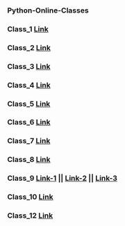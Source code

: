 ### Python-Online-Classes

### Class_1 [Link](https://transcripts.gotomeeting.com/#/s/dca7707d6b5f911ebe4be2c6a25cc91ef93a721dcc07b46bdb6e0d1dca0d9165)

### Class_2 [Link](https://transcripts.gotomeeting.com/#/s/652882a0dc4eec0af94a9f2146da8498c953315ee225dba206d50ca436d1db28)

### Class_3 [Link](https://transcripts.gotomeeting.com/#/s/ac640c66274e2bee0405958e53e0ae787e8fc4afb11ca279edb36467e3ba7429)

### Class_4 [Link](https://transcripts.gotomeeting.com/#/s/4e5f7d5cc172645780a17f65fd2d8b8bdbb9c948f5e5f6908629c01b6d82b360)

### Class_5 [Link](https://transcripts.gotomeeting.com/#/s/4ab721f9ee021e3d29eec38811cc8c1b29e376a29bdfe159239443ea7aeebb7d)

### Class_6 [Link](https://transcripts.gotomeeting.com/#/s/30a68b93e191f38b1bbd7cf6001c07d01b681bf2658955b73394d5a630ff002c)

### Class_7 [Link](https://transcripts.gotomeeting.com/#/s/1250a41fd4798b0acd597ba847f2d8788cecd9bb41c4dc81bb11a197248906a2)

### Class_8 [Link](https://transcripts.gotomeeting.com/#/s/ee7d1ab2c981cbc68d9f1628bad82e9f9f8e7e93fbd4f62438ec7a0c3dd535c7)

### Class_9 [Link-1](https://transcripts.gotomeeting.com/#/s/e69d3d2529f12656eeff5082b17cd6f7b1bec31a5f72f309117acba92f78b2c7) || [Link-2](https://transcripts.gotomeeting.com/#/s/8f46293f37547185c0e94b63b1100ca217acc1b311a4ca8dab2c3c3fd926d056) || [Link-3](https://transcripts.gotomeeting.com/#/s/f0bb8904dff4bdd20de79c2b04c9f536d858f8b7e910574da290731eabc8b539)

### Class_10 [Link](https://transcripts.gotomeeting.com/#/s/14cc068c8ff014af7cffe114ac73e0c339f02bdaec634820367fa9b6ebd7143a)

### Class_12 [Link](https://transcripts.gotomeeting.com/#/s/633518f09f95761842a50abaa7a2a0ebe9767d7dba508eb79aa34d1720937a11)
